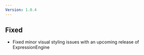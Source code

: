 ```yaml
---
Version: 1.0.4
---
```


## Fixed

- Fixed minor visual styling issues with an upcoming release of ExpressionEngine
